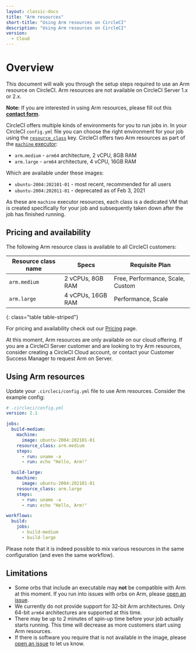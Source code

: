 ```yaml
---
layout: classic-docs
title: "Arm resources"
short-title: "Using Arm resources on CircleCI"
description: "Using Arm resources on CircleCI"
version:
  - Cloud
---
```


# Overview

This document will walk you through the setup steps required to use an Arm resource on CircleCI. Arm resources are not available on CircleCI Server 1.x or 2.x.

<div class="alert alert-info" role="alert">
  <b>Note:</b> If you are interested in using Arm resources, please fill out this <a href="https://form.asana.com/?k=S8EKGU3o66ld_qYXsdOQww&d=5374345383152"><b>contact form</b></a>.
</div>

CircleCI offers multiple kinds of environments for you to run jobs in. In your CircleCI `config.yml` file you can choose the right environment for your job using the [`resource_class`]({{site.baseurl}}/2.0/configuration-reference/#resource_class) key. CircleCI offers two Arm resources as part of the [`machine` executor]({{site.baseurl}}/2.0/configuration-reference/#machine-executor-linux):

* `arm.medium` - `arm64` architecture, 2 vCPU, 8GB RAM
* `arm.large` - `arm64` architecture, 4 vCPU, 16GB RAM

Which are available under these images:

* `ubuntu-2004:202101-01` - most recent, recommended for all users
* `ubuntu-2004:202011-01` - deprecated as of Feb 3, 2021

As these are `machine` executor resources, each class is a dedicated VM that is created specifically for your job and subsequently taken down after the job has finished running.

## Pricing and availability

The following Arm resource class is available to all CircleCI customers:

| Resource class name | Specs             | Requisite Plan                   |
| ------------------- | ----------------- | -------------------------------- |
| `arm.medium`        | 2 vCPUs, 8GB RAM  | Free, Performance, Scale, Custom |
| `arm.large`         | 4 vCPUs, 16GB RAM | Performance, Scale               |
{: class="table table-striped"}

For pricing and availability check out our [Pricing](https://circleci.com/pricing/) page.

At this moment, Arm resources are only available on our cloud offering. If you are a CircleCI Server customer and are looking to try Arm resources, consider creating a CircleCI Cloud account, or contact your Customer Success Manager to request Arm on Server.

## Using Arm resources

Update your `.circleci/config.yml` file to use Arm resources. Consider the example config:

```yaml
# .circleci/config.yml
version: 2.1

jobs:
  build-medium:
    machine:
      image: ubuntu-2004:202101-01
    resource_class: arm.medium
    steps:
      - run: uname -a
      - run: echo "Hello, Arm!"

  build-large:
    machine:
      image: ubuntu-2004:202101-01
    resource_class: arm.large
    steps:
      - run: uname -a
      - run: echo "Hello, Arm!"

workflows:
  build:
    jobs:
      - build-medium
      - build-large
```

Please note that it is indeed possible to mix various resources in the same configuration (and even the same workflow).

## Limitations

* Some orbs that include an executable may **not** be compatible with Arm at this moment. If you run into issues with orbs on Arm, please [open an issue](https://github.com/CircleCI-Public/arm-preview-docs/issues).
* We currently do not provide support for 32-bit Arm architectures. Only 64-bit `arm64` architectures are supported at this time.
* There may be up to 2 minutes of spin-up time before your job actually starts running. This time will decrease as more customers start using Arm resources.
* If there is software you require that is not available in the image, please [open an issue](https://github.com/CircleCI-Public/arm-preview-docs/issues) to let us know.
